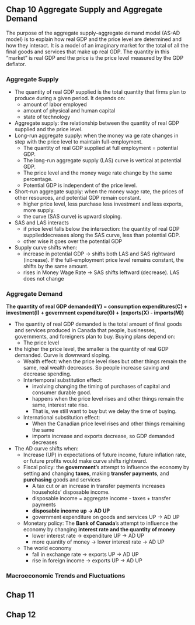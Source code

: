 ## Chap 10 Aggregate Supply and Aggregate Demand
The purpose of the aggregate supply–aggregate demand model (AS-AD model) is to explain how real GDP and the price level are determined and how they interact. It is a model of an imaginary market for the total of all the final goods and services that make up real GDP. The quantity in this “market” is real GDP and the price is the price level measured by the GDP deflator.

### Aggregate Supply

* The quantity of real GDP supplied is the total quantity that firms plan to produce during a given period. It depends on:
    - amount of labor employed
    - amount of physical and human capital
    - state of technology
* Aggregate supply: the relationship between the quantity of real GDP supplied and the price level.
* Long-run aggregate supply: when the money wa ge rate changes in step with the price level to maintain full-employment.
    - The quantity of real GDP supplied at full employment = potential GDP.
    - The long-run aggregate supply (LAS) curve is vertical at potential GDP.
    - The price level and the money wage rate change by the same percentage.
    - Potential GDP is independent of the price level.
* Short-run aggregate supply: when the money wage rate, the prices of other resources, and potential GDP remain constant.
    - higher price level, less purchase less investment and less exports, more supply.
    - the curve (SAS curve) is upward sloping.
* SAS and LAS interacts
    - if price level falls below the intersection: the quantity of real GDP supplieddecreases along the SAS curve, less than potential GDP.
    - other wise it goes over the potential GDP
* Supply curve shifts when:
    - increase in potential GDP -> shifts both LAS and SAS rightward (increase). If the full-employment price level remains constant, the shifts by the same amount.
    - rises in Money Wage Rate -> SAS shifts leftward (decrease). LAS does not change
    
### Aggregate Demand
**The quantity of real GDP demanded(Y) = consumption expenditures(C) + investment(I) + government expenditure(G) + (exports(X) - imports(M))**
* The quantity of real GDP demanded is the total amount of final goods and services produced in Canada that people, businesses, governments, and foreigners plan to buy. Buying plans depend on:
    - The price level
* the higher the price level, the smaller is the quantity of real GDP demanded. Curve is downward sloping.
    - Wealth effect: when the price level rises but other things remain the same, real wealth decreases. So people increase saving and decrease spending.
    - Intertemporal substitution effect: 
        - involving changing the timing of purchases of capital and consumer durable good. 
        - happens when the price level rises and other things remain the same, interest rate rise. 
        - That is, we still want to buy but we delay the time of buying.
    - International substitution effect:
        - When the Canadian price level rises and other things remaining the same
        - imports increase and exports decrease, so GDP demanded decreases
* The AD curve shifts when:
    - Increase (UP) in expectations of future income, future inflation rate, or future profits would make curve shifts rightward.
    - Fiscal policy: the **government**’s attempt to influence the economy by setting and changing **taxes**, making **transfer payments**, and **purchasing** goods and services
        - A tax cut or an increase in transfer payments increases households’ disposable income.
        - disposable income = aggregate income - taxes + transfer payments
        - **disposable income up -> AD UP**
        - government expenditure on goods and services UP -> AD UP
    - Monetary policy: The **Bank of Canada**’s attempt to influence the economy by changing **interest rate and the quantity of money**
        - lower interest rate -> expenditure UP -> AD UP
        - more quantity of money -> lower interest rate -> AD UP
    - The world economy
        - fall in exchange rate -> exports UP -> AD UP
        - rise in foreign income -> exports UP -> AD UP
        
###  Macroeconomic Trends and Fluctuations


## Chap 11

## Chap 12
